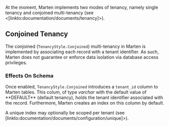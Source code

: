 <!--Title: Implementation Details-->

At the moment, Marten implements two modes of tenancy, namely single tenancy and conjoined multi-tenancy (see <[linkto:documentation/documents/tenancy]>).

## Conjoined Tenancy

The conjoined (`TenancyStyle.Conjoined`) multi-tenancy in Marten is implemented by associating each record with a tenant identifier. As such, Marten does not guarantee or enforce data isolation via database access privileges.

### Effects On Schema

Once enabled, `TenancyStyle.Conjoined` introduces a `tenant_id` column to Marten tables. This colum, of type _varchar_ with the default value of \*\*DEFAULT\*\* (default tenancy), holds the tenant identifier associated with the record. Furthermore, Marten creates an index on this column by default.

A unique index may optionally be scoped per tenant (see [linkto:documentation/documents/configuration/unique]>).
